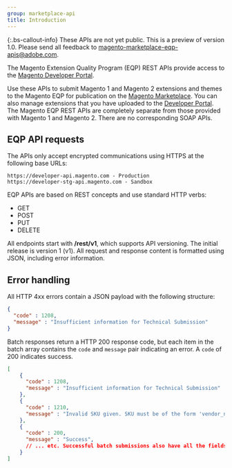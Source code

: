 ```yaml
---
group: marketplace-api
title: Introduction
---
```


 {:.bs-callout-info}
These APIs are not yet public. This is a preview of version 1.0. Please send all feedback to <magento-marketplace-eqp-apis@adobe.com>.

The Magento Extension Quality Program (EQP) REST APIs provide access to the [Magento Developer Portal](https://developer.magento.com).

Use these APIs to submit Magento 1 and Magento 2 extensions and themes to the Magento EQP for publication on the [Magento Marketplace](https://marketplace.magento.com). You can also manage extensions that you have uploaded to the [Developer Portal](https://developer.magento.com).
The Magento EQP REST APIs are completely separate from those provided with Magento 1 and Magento 2. There are no corresponding SOAP APIs.

## EQP API requests

The APIs only accept encrypted communications using HTTPS at the following base URLs:

    https://developer-api.magento.com - Production
    https://developer-stg-api.magento.com - Sandbox

EQP APIs are based on REST concepts and use standard HTTP verbs:

-  GET
-  POST
-  PUT
-  DELETE

All endpoints start with **/rest/v1**, which supports API versioning. The initial release is version 1 (v1).
All request and response content is formatted using JSON, including error information.

## Error handling

All HTTP 4xx errors contain a JSON payload with the following structure:

```json
{
  "code" : 1208,
  "message" : "Insufficient information for Technical Submission"
}
```

Batch responses return a HTTP 200 response code, but each item in the batch array contains the `code` and `message` pair indicating an error. A `code` of 200 indicates success.

```json
[
    {
      "code" : 1208,
      "message" : "Insufficient information for Technical Submission"
    },
    {
      "code" : 1210,
      "message" : "Invalid SKU given. SKU must be of the form 'vendor_name/package_name'"
    },
    {
      "code" : 200,
      "message" : "Success",
      // ... etc. Successful batch submissions also have all the fields from a successful result.
    }
]
```
